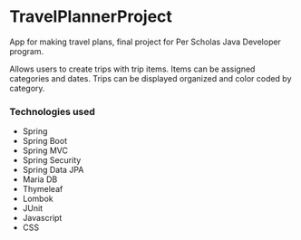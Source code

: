 # TravelPlannerProject
App for making travel plans, final project for Per Scholas Java Developer program.  

Allows users to create trips with trip items.  Items can be assigned categories and dates.  Trips can be displayed organized and color coded by category.  

### Technologies used
- Spring 
- Spring Boot
- Spring MVC
- Spring Security
- Spring Data JPA
- Maria DB
- Thymeleaf
- Lombok
- JUnit
- Javascript
- CSS
